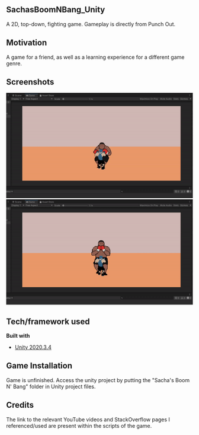 ## SachasBoomNBang_Unity
A 2D, top-down, fighting game. Gameplay is directly from Punch Out.

## Motivation
A game for a friend, as well as a learning experience for a different game genre.
 
## Screenshots
![Alt Text](Game_Photos_&_Video/GamePreview1.gif)
![Alt Text](Game_Photos_&_Video/GamePreview2.gif)

## Tech/framework used
<b>Built with</b>
- [Unity 2020.3.4](https://unity.com/)

## Game Installation
Game is unfinished. Access the unity project by putting the "Sacha's Boom N' Bang" folder in Unity project files.

## Credits
The link to the relevant YouTube videos and StackOverflow pages I referenced/used are present within the scripts of the game.
